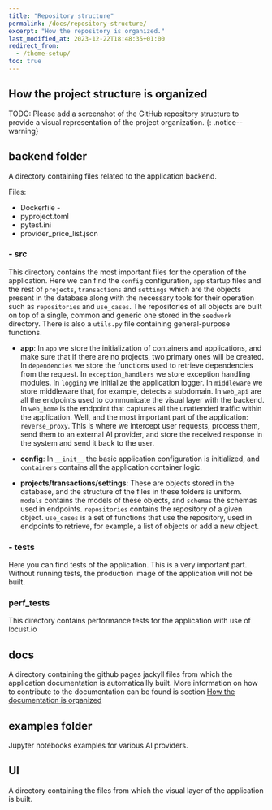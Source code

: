 ```yaml
---
title: "Repository structure"
permalink: /docs/repository-structure/
excerpt: "How the repository is organized."
last_modified_at: 2023-12-22T18:48:35+01:00
redirect_from:
  - /theme-setup/
toc: true
---
```


## How the project structure is organized



TODO: Please add a screenshot of the GitHub repository structure to provide a visual representation of the project organization.
{: .notice--warning}



## backend folder

A directory containing files related to the application backend.

Files: 

- Dockerfile - 
- pyproject.toml 
- pytest.ini
- provider_price_list.json


### - src

This directory contains the most important files for the operation of the application. Here we can find the `config` configuration, `app` startup files and the rest of `projects`, `transactions` and `settings` which are the objects present in the database along with the necessary tools for their operation such as `repositories` and `use_cases`. The repositories of all objects are built on top of a single, common and generic one stored in the `seedwork` directory. There is also a `utils.py` file containing general-purpose functions.
   
- **app**: In `app` we store the initialization of containers and applications, and make sure that if there are no projects, two primary ones will be created. In `dependencies` we store the functions used to retrieve dependencies from the request. In `exception_handlers` we store exception handling modules. In `logging` we initialize the application logger. In `middleware` we store middleware that, for example, detects a subdomain. In `web_api` are all the endpoints used to communicate the visual layer with the backend. In `web_home` is the endpoint that captures all the unattended traffic within the application. Well, and the most important part of the application: `reverse_proxy`. This is where we intercept user requests, process them, send them to an external AI provider, and store the received response in the system and send it back to the user.
      
- **config**: In `__init__` the basic application configuration is initialized, and `containers` contains all the application container logic.
      
- **projects/transactions/settings**: These are objects stored in the database, and the structure of the files in these folders is uniform. `models` contains the models of these objects, and `schemas` the schemas used in endpoints. `repositories` contains the repository of a given object. `use_cases` is a set of functions that use the repository, used in endpoints to retrieve, for example, a list of objects or add a new object.
      
### - tests 
Here you can find tests of the application. This is a very important part. Without running tests, the production image of the application will not be built.


### perf_tests

This directory contains performance tests for the application with use of locust.io
   
## docs
A directory containing the github pages jackyll files from which the application documentation is automaticallly built.
More information on how to contribute to the documentation can be found is section [How the documentation is organized](/docs/how-to-write-documentation/)

## examples folder 
Jupyter notebooks examples for various AI providers.

## UI
A directory containing the files from which the visual layer of the application is built.
